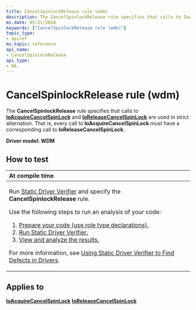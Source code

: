 ```yaml
---
title: CancelSpinlockRelease rule (wdm)
description: The CancelSpinlockRelease rule specifies that calls to IoAcquireCancelSpinLock and IoReleaseCancelSpinLock are used in strict alternation. That is, every call to IoAcquireCancelSpinLock must have a corresponding call to IoReleaseCancelSpinLock.
ms.date: 05/21/2018
keywords: ["CancelSpinlockRelease rule (wdm)"]
topic_type:
- apiref
ms.topic: reference
api_name:
- CancelSpinlockRelease
api_type:
- NA
---
```


# CancelSpinlockRelease rule (wdm)


The **CancelSpinlockRelease** rule specifies that calls to [**IoAcquireCancelSpinLock**](/previous-versions/windows/hardware/drivers/ff548196(v=vs.85)) and [**IoReleaseCancelSpinLock**](/previous-versions/windows/hardware/drivers/ff549550(v=vs.85)) are used in strict alternation. That is, every call to **IoAcquireCancelSpinLock** must have a corresponding call to **IoReleaseCancelSpinLock**.

**Driver model: WDM**

## How to test

<table>
<colgroup>
<col width="100%" />
</colgroup>
<thead>
<tr class="header">
<th align="left">At compile time</th>
</tr>
</thead>
<tbody>
<tr class="odd">
<td align="left"><p>Run <a href="/windows-hardware/drivers/devtest/static-driver-verifier" data-raw-source="[Static Driver Verifier](./static-driver-verifier.md)">Static Driver Verifier</a> and specify the <strong>CancelSpinlockRelease</strong> rule.</p>
Use the following steps to run an analysis of your code:
<ol>
<li><a href="/windows-hardware/drivers/devtest/using-static-driver-verifier-to-find-defects-in-drivers#preparing-your-source-code" data-raw-source="[Prepare your code (use role type declarations).](./using-static-driver-verifier-to-find-defects-in-drivers.md#preparing-your-source-code)">Prepare your code (use role type declarations).</a></li>
<li><a href="/windows-hardware/drivers/devtest/using-static-driver-verifier-to-find-defects-in-drivers#running-static-driver-verifier" data-raw-source="[Run Static Driver Verifier.](./using-static-driver-verifier-to-find-defects-in-drivers.md#running-static-driver-verifier)">Run Static Driver Verifier.</a></li>
<li><a href="/windows-hardware/drivers/devtest/using-static-driver-verifier-to-find-defects-in-drivers#viewing-and-analyzing-the-results" data-raw-source="[View and analyze the results.](./using-static-driver-verifier-to-find-defects-in-drivers.md#viewing-and-analyzing-the-results)">View and analyze the results.</a></li>
</ol>
<p>For more information, see <a href="/windows-hardware/drivers/devtest/using-static-driver-verifier-to-find-defects-in-drivers" data-raw-source="[Using Static Driver Verifier to Find Defects in Drivers](./using-static-driver-verifier-to-find-defects-in-drivers.md)">Using Static Driver Verifier to Find Defects in Drivers</a>.</p></td>
</tr>
</tbody>
</table>

## Applies to

[**IoAcquireCancelSpinLock**](/previous-versions/windows/hardware/drivers/ff548196(v=vs.85))
[**IoReleaseCancelSpinLock**](/previous-versions/windows/hardware/drivers/ff549550(v=vs.85))
